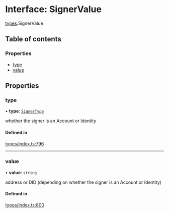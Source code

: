 # Interface: SignerValue

[types](../wiki/types).SignerValue

## Table of contents

### Properties

- [type](../wiki/types.SignerValue#type)
- [value](../wiki/types.SignerValue#value)

## Properties

### type

• **type**: [`SignerType`](../wiki/types.SignerType)

whether the signer is an Account or Identity

#### Defined in

[types/index.ts:796](https://github.com/PolymathNetwork/polymesh-sdk/blob/49113a20/src/types/index.ts#L796)

___

### value

• **value**: `string`

address or DID (depending on whether the signer is an Account or Identity)

#### Defined in

[types/index.ts:800](https://github.com/PolymathNetwork/polymesh-sdk/blob/49113a20/src/types/index.ts#L800)
